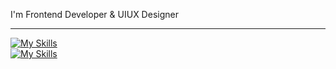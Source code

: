 I'm Frontend Developer & UIUX Designer<hr>
[![My Skills](https://skillicons.dev/icons?i=react,js,html,css)](https://skillicons.dev)<br>
[![My Skills](https://skillicons.dev/icons?i=figma,vscode,c,eclipse)](https://skillicons.dev)<br>
